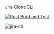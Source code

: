 Jira Clone CLI

[![Rust Build and Test](https://github.com/codeitlikemiley/jira-clone-cli/actions/workflows/rust.yml/badge.svg)](https://github.com/codeitlikemiley/jira-clone-cli/actions/workflows/rust.yml)

![jira-cli](https://github.com/codeitlikemiley/jira-clone-cli/assets/28816690/562ba353-9ee4-4880-8192-8da587c108a4)

